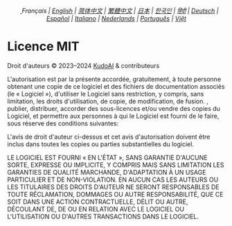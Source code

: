 <div align="center">
    <h6>
        <a href="../">
            <picture>
                <source type="image/svg+xml" media="(prefers-color-scheme: dark)" srcset="https://assets.chatgptjs.org/images/icons/earth/white/icon32.svg?v=e638eac">
               <img height=14 src="https://assets.chatgptjs.org/images/icons/earth/black/icon32.svg?v=e638eac">
            </picture>
        </a>
        Français | <a href="../LICENSE.md">English</a> | <a href="../zh-cn/LICENSE.md">简体中文</a> | <a href="../zh-tw/LICENSE.md">繁體中文</a> | <a href="../ja/LICENSE.md">日本</a> | <a href="../ko/LICENSE.md">한국인</a> | <a href="../hi/LICENSE.md">हिंदी</a> | <a href="../de/LICENSE.md">Deutsch</a> | <a href="../es/LICENSE.md">Español</a> | <a href="../it/LICENSE.md">Italiano</a> | <a href="../nl/LICENSE.md">Nederlands</a> | <a href="../pt/LICENSE.md">Português</a> | <a href="../vi/LICENSE.md">Việt</a>
    </h6>
</div>

# Licence MIT

Droit d'auteurs © 2023–2024 [KudoAI](https://github.com/KudoAI) & contributeurs

L'autorisation est par la présente accordée, gratuitement, à toute personne obtenant une copie de ce logiciel et des fichiers de documentation associés (le « Logiciel »), d'utiliser le Logiciel sans restriction, y compris, sans limitation, les droits d'utilisation, de copie, de modification, de fusion. , publier, distribuer, accorder des sous-licences et/ou vendre des copies du Logiciel, et permettre aux personnes à qui le Logiciel est fourni de le faire, sous réserve des conditions suivantes:

L'avis de droit d'auteur ci-dessus et cet avis d'autorisation doivent être inclus dans toutes les copies ou parties substantielles du logiciel.

LE LOGICIEL EST FOURNI « EN L'ÉTAT », SANS GARANTIE D'AUCUNE SORTE, EXPRESSE OU IMPLICITE, Y COMPRIS MAIS SANS LIMITATION LES GARANTIES DE QUALITÉ MARCHANDE, D'ADAPTATION À UN USAGE PARTICULIER ET DE NON-VIOLATION. EN AUCUN CAS LES AUTEURS OU LES TITULAIRES DES DROITS D'AUTEUR NE SERONT RESPONSABLES DE TOUTE RÉCLAMATION, DOMMAGES OU AUTRE RESPONSABILITÉ, QUE CE SOIT DANS UNE ACTION CONTRACTUELLE, DÉLIT OU AUTRE, DÉCOULANT DE, DE OU EN RELATION AVEC LE LOGICIEL OU L'UTILISATION OU D'AUTRES TRANSACTIONS DANS LE LOGICIEL.

